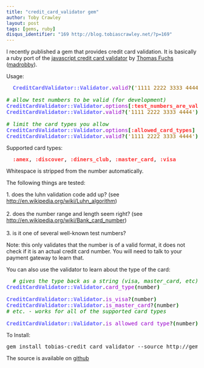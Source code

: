 ```yaml
---
title: "credit_card_validator gem"
author: Toby Crawley
layout: post
tags: [gems, ruby]
disqus_identifier: "169 http://blog.tobiascrawley.net/?p=169"
---
```



<div class="padding">

</div><!-- end .padding -->
<div class="border-gray"></div>
<div class="padding">

<p>I recently published a gem that provides credit card validation. It is basically a ruby port of the <a href="http://github.com/madrobby/creditcard_js">javascript credit card validator</a> by <a href="http://mir.aculo.us/">Thomas Fuchs</a> (<a href="http://github.com/madrobby">madrobby</a>).</p>

<p>Usage:</p>


<div class="wp_syntax"><div class="code"><pre class="ruby" style="">  <span style="color:#6666ff; font-weight:bold;">CreditCardValidator::Validator</span>.<span style="color:#9900CC;">valid</span>?<span style="color:#006600; font-weight:bold;">(</span><span style="color:#996600;">'1111 2222 3333 4444'</span><span style="color:#006600; font-weight:bold;">)</span>
&nbsp;
<span style="color:#008000; font-style:italic;"># allow test numbers to be valid (for development) </span>
<span style="color:#6666ff; font-weight:bold;">CreditCardValidator::Validator</span>.<span style="color:#9900CC;">options</span><span style="color:#006600; font-weight:bold;">[</span><span style="color:#ff3333; font-weight:bold;">:test_numbers_are_valid</span><span style="color:#006600; font-weight:bold;">]</span> = <span style="color:#0000FF; font-weight:bold;">true</span>
<span style="color:#6666ff; font-weight:bold;">CreditCardValidator::Validator</span>.<span style="color:#9900CC;">valid</span>?<span style="color:#006600; font-weight:bold;">(</span><span style="color:#996600;">'1111 2222 3333 4444'</span><span style="color:#006600; font-weight:bold;">)</span>
&nbsp;
<span style="color:#008000; font-style:italic;"># limit the card types you allow</span>
<span style="color:#6666ff; font-weight:bold;">CreditCardValidator::Validator</span>.<span style="color:#9900CC;">options</span><span style="color:#006600; font-weight:bold;">[</span><span style="color:#ff3333; font-weight:bold;">:allowed_card_types</span><span style="color:#006600; font-weight:bold;">]</span> = <span style="color:#006600; font-weight:bold;">[</span><span style="color:#ff3333; font-weight:bold;">:visa</span>, <span style="color:#ff3333; font-weight:bold;">:mastercard</span><span style="color:#006600; font-weight:bold;">]</span>
<span style="color:#6666ff; font-weight:bold;">CreditCardValidator::Validator</span>.<span style="color:#9900CC;">valid</span>?<span style="color:#006600; font-weight:bold;">(</span><span style="color:#996600;">'1111 2222 3333 4444'</span><span style="color:#006600; font-weight:bold;">)</span></pre></div></div>




<p>Supported card types:</p>


<div class="wp_syntax"><div class="code"><pre class="ruby" style="">  <span style="color:#ff3333; font-weight:bold;">:amex</span>, <span style="color:#ff3333; font-weight:bold;">:discover</span>, <span style="color:#ff3333; font-weight:bold;">:diners_club</span>, <span style="color:#ff3333; font-weight:bold;">:master_card</span>, <span style="color:#ff3333; font-weight:bold;">:visa</span></pre></div></div>




<p>Whitespace is stripped from the number automatically.</p>

<p>The following things are tested:</p>

<p>1. does the luhn validation code add up? (see <a href="http://en.wikipedia.org/wiki/Luhn_algorithm">http://en.wikipedia.org/wiki/Luhn_algorithm</a>)<br></br>
2. does the number range and length seem right? (see <a href="http://en.wikipedia.org/wiki/Bank_card_number">http://en.wikipedia.org/wiki/Bank_card_number</a>)<br></br>
3. is it one of several well-known test numbers?</p>

<p>Note: this only validates that the number is of a valid format, it does not check if it is an actual credit card number. You will need to talk to your payment gateway to learn that.</p>

<p>You can also use the validator to learn about the type of the card:</p>


<div class="wp_syntax"><div class="code"><pre class="ruby" style="">  <span style="color:#008000; font-style:italic;"># gives the type back as a string (visa, master_card, etc)</span>
<span style="color:#6666ff; font-weight:bold;">CreditCardValidator::Validator</span>.<span style="color:#9900CC;">card_type</span><span style="color:#006600; font-weight:bold;">(</span>number<span style="color:#006600; font-weight:bold;">)</span>
&nbsp;
<span style="color:#6666ff; font-weight:bold;">CreditCardValidator::Validator</span>.<span style="color:#9900CC;">is_visa</span>?<span style="color:#006600; font-weight:bold;">(</span>number<span style="color:#006600; font-weight:bold;">)</span>
<span style="color:#6666ff; font-weight:bold;">CreditCardValidator::Validator</span>.<span style="color:#9900CC;">is_master_card</span>?<span style="color:#006600; font-weight:bold;">(</span>number<span style="color:#006600; font-weight:bold;">)</span>
<span style="color:#008000; font-style:italic;"># etc. - works for all of the supported card types</span>
&nbsp;
<span style="color:#6666ff; font-weight:bold;">CreditCardValidator::Validator</span>.<span style="color:#9900CC;">is_allowed_card_type</span>?<span style="color:#006600; font-weight:bold;">(</span>number<span style="color:#006600; font-weight:bold;">)</span></pre></div></div>




<p>To Install:</p>



<pre style="">
gem install tobias-credit_card_validator --source http://gems.github.com
</pre>




<p>The source is available on <a href="http://github.com/tobias/credit_card_validator">github</a></p>				


<!-- end .postmetadata -->












</div><!-- end .padding -->


